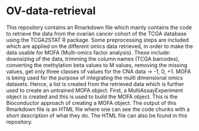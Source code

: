 # OV-data-retrieval

This repository contains an Rmarkdown file which mainly contains the code to retrieve the data from the ovarian cancer cohort of the TCGA database using the TCGA2STAT R package. Some preprocessing steps are included which are applied on the different omics data retrieved, in order to make the data usable for MOFA (Multi-omics factor analysis). These include: downsizing of the data, trimming the column names (TCGA barcodes), converting the methylation beta values to M values, removing the missing values, get only three classes of values for the CNA data -> -1, 0, +1. MOFA is being used for the purpose of integrating the multi dimensional omics datasets. Hence, a list is created from the retrieved data which is further used to create an untrained MOFA object. First, a MultiAssayExperiment object is created and this is used to build the MOFA object. This is the Bioconductor approach of creating a MOFA object. The output of this Rmarkdown file is an HTML file where one can see the code chunks with a short description of what they do. The HTML file can also be found in this repository.

